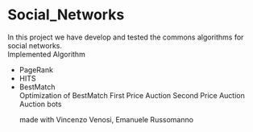 # Social_Networks
In this project we have develop and tested the commons algorithms for social networks.
<br>
Implemented Algorithm 
<br>
<ul>
<li>
  PageRank
</li><li>  
  HITS</li>
  <li>BestMatch</li>
  Optimization of BestMatch
  First Price Auction
  Second Price Auction
  Auction bots
<br>  
  
made with Vincenzo Venosi, Emanuele Russomanno
